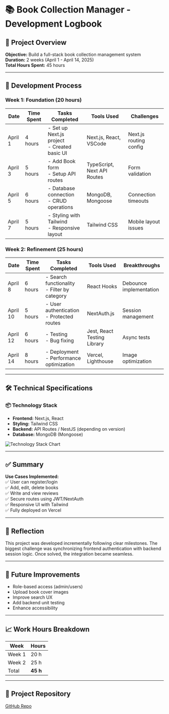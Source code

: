 # 📚 Book Collection Manager - Development Logbook

## 📌 Project Overview

**Objective:** Build a full-stack book collection management system  
**Duration:** 2 weeks (April 1 - April 14, 2025)  
**Total Hours Spent:** 45 hours

---

## 🚀 Development Process

### Week 1: Foundation (20 hours)

| Date     | Time Spent | Tasks Completed                                      | Tools Used                 | Challenges                  |
|----------|------------|------------------------------------------------------|----------------------------|-----------------------------|
| April 1  | 4 hours     | - Set up Next.js project<br>- Created basic UI      | Next.js, React, VSCode     | Next.js routing config      |
| April 3  | 5 hours     | - Add Book form<br>- Setup API routes               | TypeScript, Next API Routes| Form validation             |
| April 5  | 6 hours     | - Database connection<br>- CRUD operations          | MongoDB, Mongoose          | Connection timeouts         |
| April 7  | 5 hours     | - Styling with Tailwind<br>- Responsive layout      | Tailwind CSS               | Mobile layout issues        |

### Week 2: Refinement (25 hours)

| Date     | Time Spent | Tasks Completed                                      | Tools Used                 | Breakthroughs               |
|----------|------------|------------------------------------------------------|----------------------------|-----------------------------|
| April 8  | 6 hours     | - Search functionality<br>- Filter by category      | React Hooks                | Debounce implementation     |
| April 10 | 5 hours     | - User authentication<br>- Protected routes         | NextAuth.js                | Session management          |
| April 12 | 6 hours     | - Testing<br>- Bug fixing                           | Jest, React Testing Library| Async tests                 |
| April 14 | 8 hours     | - Deployment<br>- Performance optimization          | Vercel, Lighthouse         | Image optimization          |

---

## 🛠 Technical Specifications

### 📦 Technology Stack

- **Frontend:** Next.js, React
- **Styling:** Tailwind CSS
- **Backend:** API Routes / NestJS (depending on version)
- **Database:** MongoDB (Mongoose)

![Technology Stack Chart](link-to-your-chart-image-if-hosted)

---

## ✅ Summary

**Use Cases Implemented:**  
✅ User can register/login  
✅ Add, edit, delete books  
✅ Write and view reviews  
✅ Secure routes using JWT/NextAuth  
✅ Responsive UI with Tailwind  
✅ Fully deployed on Vercel

---

## 🧠 Reflection

This project was developed incrementally following clear milestones. The biggest challenge was synchronizing frontend authentication with backend session logic. Once solved, the integration became seamless.

---

## 🌱 Future Improvements

- Role-based access (admin/users)
- Upload book cover images
- Improve search UX
- Add backend unit testing
- Enhance accessibility

---

## 📈 Work Hours Breakdown

| Week   | Hours |
|--------|-------|
| Week 1 | 20 h  |
| Week 2 | 25 h  |
| Total  | **45 h** |

---

## 🔗 Project Repository

[GitHub Repo](https://github.com/22abdihaji/web-jatkokurssi)

